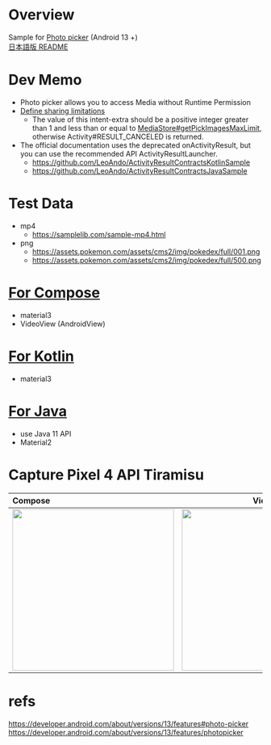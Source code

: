 # Overview

Sample for [Photo picker](https://developer.android.com/about/versions/13/features#photo-picker) (Android 13 +)<br>
[日本語版 README](https://github.com/LeoAndo/android-photo-picker-samples/tree/main/README_JP)
# Dev Memo
- Photo picker allows you to access Media without Runtime Permission
- [Define sharing limitations](https://developer.android.com/about/versions/13/features/photopicker#define_sharing_limitations)
  - The value of this intent-extra should be a positive integer greater than 1 and less than or equal to [MediaStore#getPickImagesMaxLimit](https://developer.android.com/reference/android/provider/MediaStore#getPickImagesMaxLimit()), otherwise Activity#RESULT_CANCELED is returned.
- The official documentation uses the deprecated onActivityResult, but you can use the recommended API ActivityResultLauncher.
  - https://github.com/LeoAndo/ActivityResultContractsKotlinSample
  - https://github.com/LeoAndo/ActivityResultContractsJavaSample 

# Test Data
- mp4
  - https://samplelib.com/sample-mp4.html
- png
  - https://assets.pokemon.com/assets/cms2/img/pokedex/full/001.png
  - https://assets.pokemon.com/assets/cms2/img/pokedex/full/500.png 

# [For Compose](https://github.com/LeoAndo/android-photo-picker-samples/tree/main/PhotoPickerComposeSample)
- material3
- VideoView (AndroidView)

# [For Kotlin](https://github.com/LeoAndo/android-photo-picker-samples/tree/main/PhotoPickerKotlinSample)
- material3

# [For Java](https://github.com/LeoAndo/android-photo-picker-samples/tree/main/PhotoPickerJavaSample)
- use Java 11 API
- Material2

# Capture Pixel 4 API Tiramisu

| Compose | View |
|:---|:---:|
|<img src="https://github.com/LeoAndo/android-photo-picker-samples/blob/main/PhotoPickerComposeSample/capture.gif" width=320 /> |<img src="https://github.com/LeoAndo/android-photo-picker-samples/blob/main/PhotoPickerJavaSample/capture.gif" width=320 /> |

# refs
https://developer.android.com/about/versions/13/features#photo-picker<br>
https://developer.android.com/about/versions/13/features/photopicker<br>
